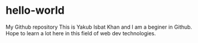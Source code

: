 # hello-world
My Github repository
This is Yakub Isbat Khan and I am a beginer in Github. Hope to learn a lot here in this field of web dev technologies.
